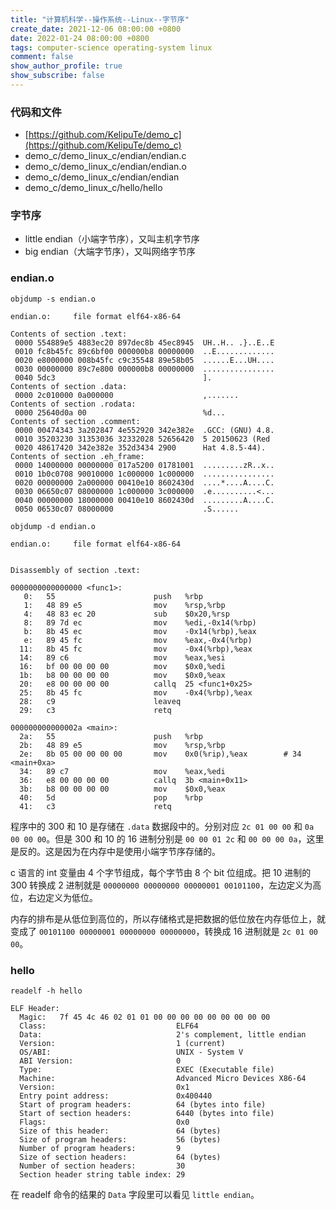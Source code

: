 ```yaml
---
title: "计算机科学--操作系统--Linux--字节序"
create_date: 2021-12-06 08:00:00 +0800
date: 2022-01-24 08:00:00 +0800
tags: computer-science operating-system linux
comment: false
show_author_profile: true
show_subscribe: false
---
```


### 代码和文件

- [https://github.com/KelipuTe/demo_c](https://github.com/KelipuTe/demo_c)
- demo_c/demo_linux_c/endian/endian.c
- demo_c/demo_linux_c/endian/endian.o
- demo_c/demo_linux_c/endian/endian
- demo_c/demo_linux_c/hello/hello

### 字节序

- little endian（小端字节序），又叫主机字节序
- big endian（大端字节序），又叫网络字节序

### endian.o

`objdump -s endian.o`

```
endian.o:     file format elf64-x86-64

Contents of section .text:
 0000 554889e5 4883ec20 897dec8b 45ec8945  UH..H.. .}..E..E
 0010 fc8b45fc 89c6bf00 000000b8 00000000  ..E.............
 0020 e8000000 008b45fc c9c35548 89e58b05  ......E...UH....
 0030 00000000 89c7e800 000000b8 00000000  ................
 0040 5dc3                                 ].
Contents of section .data:
 0000 2c010000 0a000000                    ,.......
Contents of section .rodata:
 0000 25640d0a 00                          %d...
Contents of section .comment:
 0000 00474343 3a202847 4e552920 342e382e  .GCC: (GNU) 4.8.
 0010 35203230 31353036 32332028 52656420  5 20150623 (Red
 0020 48617420 342e382e 352d3434 2900      Hat 4.8.5-44).
Contents of section .eh_frame:
 0000 14000000 00000000 017a5200 01781001  .........zR..x..
 0010 1b0c0708 90010000 1c000000 1c000000  ................
 0020 00000000 2a000000 00410e10 8602430d  ....*....A....C.
 0030 06650c07 08000000 1c000000 3c000000  .e..........<...
 0040 00000000 18000000 00410e10 8602430d  .........A....C.
 0050 06530c07 08000000                    .S......
```

`objdump -d endian.o`

```
endian.o:     file format elf64-x86-64


Disassembly of section .text:

0000000000000000 <func1>:
   0:   55                      push   %rbp
   1:   48 89 e5                mov    %rsp,%rbp
   4:   48 83 ec 20             sub    $0x20,%rsp
   8:   89 7d ec                mov    %edi,-0x14(%rbp)
   b:   8b 45 ec                mov    -0x14(%rbp),%eax
   e:   89 45 fc                mov    %eax,-0x4(%rbp)
  11:   8b 45 fc                mov    -0x4(%rbp),%eax
  14:   89 c6                   mov    %eax,%esi
  16:   bf 00 00 00 00          mov    $0x0,%edi
  1b:   b8 00 00 00 00          mov    $0x0,%eax
  20:   e8 00 00 00 00          callq  25 <func1+0x25>
  25:   8b 45 fc                mov    -0x4(%rbp),%eax
  28:   c9                      leaveq
  29:   c3                      retq

000000000000002a <main>:
  2a:   55                      push   %rbp
  2b:   48 89 e5                mov    %rsp,%rbp
  2e:   8b 05 00 00 00 00       mov    0x0(%rip),%eax        # 34 <main+0xa>
  34:   89 c7                   mov    %eax,%edi
  36:   e8 00 00 00 00          callq  3b <main+0x11>
  3b:   b8 00 00 00 00          mov    $0x0,%eax
  40:   5d                      pop    %rbp
  41:   c3                      retq
```

程序中的 300 和 10 是存储在 `.data` 数据段中的。分别对应 `2c 01 00 00` 和 `0a 00 00 00`。但是 300 和 10 的 16 进制分别是 `00 00 01 2c` 和 `00 00 00 0a`，这里是反的。这是因为在内存中是使用小端字节序存储的。

c 语言的 int 变量由 4 个字节组成，每个字节由 8 个 bit 位组成。把 10 进制的 300 转换成 2 进制就是 `00000000 00000000 00000001 00101100`，左边定义为高位，右边定义为低位。

内存的排布是从低位到高位的，所以存储格式是把数据的低位放在内存低位上，就变成了 `00101100 00000001 00000000 00000000`，转换成 16 进制就是 `2c 01 00 00`。

### hello

`readelf -h hello`

```
ELF Header:
  Magic:   7f 45 4c 46 02 01 01 00 00 00 00 00 00 00 00 00
  Class:                             ELF64
  Data:                              2's complement, little endian
  Version:                           1 (current)
  OS/ABI:                            UNIX - System V
  ABI Version:                       0
  Type:                              EXEC (Executable file)
  Machine:                           Advanced Micro Devices X86-64
  Version:                           0x1
  Entry point address:               0x400440
  Start of program headers:          64 (bytes into file)
  Start of section headers:          6440 (bytes into file)
  Flags:                             0x0
  Size of this header:               64 (bytes)
  Size of program headers:           56 (bytes)
  Number of program headers:         9
  Size of section headers:           64 (bytes)
  Number of section headers:         30
  Section header string table index: 29
```

在 readelf 命令的结果的 `Data` 字段里可以看见 `little endian`。